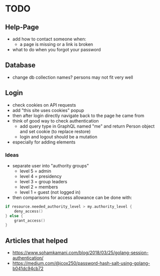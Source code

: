 # TODO

## Help-Page

- add how to contact someone when:
  - a page is missing or a link is broken
- what to do when you forgot your password

## Database

- change db collection names? persons may not fit very well

## Login

- check cookies on API requests
- add "this site uses cookies" popup
- then after login directly navigate back to the page he came from
- think of good way to check authentication
  - add query type in GraphQL named "me" and return Person object and set cookie (to replace restore)
  - login and logout should be a mutation
- especially for adding elements

### Ideas

- separate user into "authority groups"
  - level 5 = admin
  - level 4 = presidency
  - level 3 = group leaders
  - level 2 = members
  - level 1 = guest (not logged in)
- then comparisons for access allowance can be done with:
  
```go
if resource.needed_authority_level > my.authority_level {
    deny_access()
} else {
    grant_access()
}
```

## Articles that helped

- <https://www.sohamkamani.com/blog/2018/03/25/golang-session-authentication/>
- <https://medium.com/@jcox250/password-hash-salt-using-golang-b041dc94cb72>
